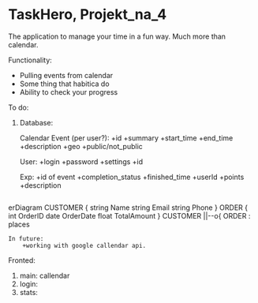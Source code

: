 # TaskHero, Projekt_na_4
 The application to manage your time in a fun way. Much more than calendar. 

Functionality:
+ Pulling events from calendar
+ Some thing that habitica do
+ Ability to check your progress


To do:

1. Database:

    Calendar Event (per user?):
        +id
        +summary
        +start_time
        +end_time
        +description
        +geo
        +public/not_public

    User:
        +login
        +password
        +settings
        +id

    Exp:
        +id of event
        +completion_status
        +finished_time
        +userId
        +points
        +description
    
    ```mermaid
erDiagram
    CUSTOMER {
        string Name
        string Email
        string Phone
    }
    ORDER {
        int OrderID
        date OrderDate
        float TotalAmount
    }
    CUSTOMER ||--o{ ORDER : places

    
    
    
    In future:
        +working with google callendar api.
    
    
Fronted:
1. main: callendar
2. login:
3. stats:


